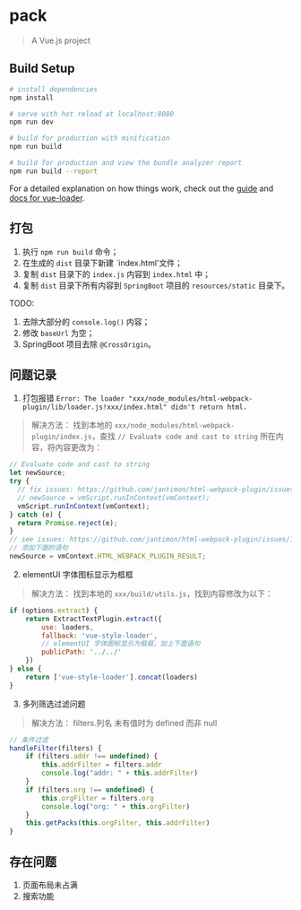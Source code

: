 # pack

> A Vue.js project

## Build Setup

``` bash
# install dependencies
npm install

# serve with hot reload at localhost:8080
npm run dev

# build for production with minification
npm run build

# build for production and view the bundle analyzer report
npm run build --report
```

For a detailed explanation on how things work, check out the [guide](http://vuejs-templates.github.io/webpack/) and [docs for vue-loader](http://vuejs.github.io/vue-loader).

## 打包
1. 执行 `npm run build` 命令；
2. 在生成的 `dist` 目录下新建 `index.html'文件；
3. 复制 `dist` 目录下的 `index.js` 内容到 `index.html` 中；
4. 复制 `dist` 目录下所有内容到 `SpringBoot` 项目的 `resources/static` 目录下。

TODO:
1. 去除大部分的 `console.log()` 内容；
2. 修改 `baseUrl` 为空；
3. SpringBoot 项目去除 `@CrossOrigin`。

## 问题记录
1. 打包报错 `Error: The loader "xxx/node_modules/html-webpack-plugin/lib/loader.js!xxx/index.html" didn't return html.`
> 解决方法：
> 找到本地的 `xxx/node_modules/html-webpack-plugin/index.js`，查找 `// Evaluate code and cast to string` 所在内容，将内容更改为：
>
```javascript
// Evaluate code and cast to string
let newSource;
try {
  // fix issues: https://github.com/jantimon/html-webpack-plugin/issues/1603
  // newSource = vmScript.runInContext(vmContext);
  vmScript.runInContext(vmContext);
} catch (e) {
  return Promise.reject(e);
}
// see issues: https://github.com/jantimon/html-webpack-plugin/issues/1603
// 添加下面的语句
newSource = vmContext.HTML_WEBPACK_PLUGIN_RESULT;
```
2. elementUI 字体图标显示为框框
> 解决方法：
> 找到本地的 `xxx/build/utils.js`，找到内容修改为以下：
```javascript
if (options.extract) {
    return ExtractTextPlugin.extract({
        use: loaders,
        fallback: 'vue-style-loader',
        // elementUI 字体图标显示为框框，加上下面语句
        publicPath: '../../'
    })
} else {
    return ['vue-style-loader'].concat(loaders)
}
```
3. 多列筛选过滤问题
> 解决方法：
> filters.列名 未有值时为 defined 而非 null
```javascript
// 条件过滤
handleFilter(filters) {
    if (filters.addr !== undefined) {
        this.addrFilter = filters.addr
        console.log("addr: " + this.addrFilter)
    }
    if (filters.org !== undefined) {
        this.orgFilter = filters.org
        console.log("org: " + this.orgFilter)
    }
    this.getPacks(this.orgFilter, this.addrFilter)
}
```

## 存在问题
1. 页面布局未占满
2. 搜索功能
